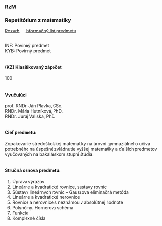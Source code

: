 ### RzM
### Repetitórium z matematiky

[Rozvrh](https://maisportal.tuke.sk/portal/rozvrhy.mais)&nbsp;&nbsp;&nbsp;&nbsp;
[Informačný list predmetu](https://maisportal.tuke.sk/portal/tlacPredmetuOSP.mais?predmetId=52844503&lang=sk)&nbsp;&nbsp;&nbsp;&nbsp;
<br>
<br>

INF: Povinný predmet <br>
KYB: Povinný predmet <br>
<br>

#### (KZ) Klasifikovaný zápočet

<div class="points-bar">
  <div class="points zapocet" style="width: 100%">100</div>
</div>
<br>


#### Vyučujúci:
prof. RNDr. Ján Plavka, CSc.<br>
RNDr. Mária Hutníková, PhD.<br>
RNDr. Juraj Valiska, PhD.
<br>
<br>

#### Cieľ predmetu:
Zopakovanie stredoškolskej matematiky na úrovni gymnaziálneho učiva potrebného na úspešné zvládnutie vyššej matematiky a ďalších predmetov vyučovaných na bakalárskom stupni štúdia.
<br>
<br>

#### Stručná osnova predmetu:
1. Úprava výrazov
2. Lineárne a kvadratické rovnice, sústavy rovníc 
3. Sústavy lineárnych rovníc – Gaussova eliminačná metóda
4. Lineárne a kvadratické nerovnice
5. Rovnice a nerovnice s neznámou v absolútnej hodnote
6. Polynómy. Hornerova schéma
7. Funkcie
8. Komplexné čísla